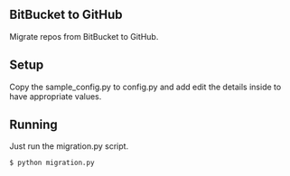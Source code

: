 BitBucket to GitHub
-------------------

Migrate repos from BitBucket to GitHub.

Setup
-----
Copy the sample_config.py to config.py and add edit the details inside to have
appropriate values.

Running
-------
Just run the migration.py script.

`$ python migration.py`
